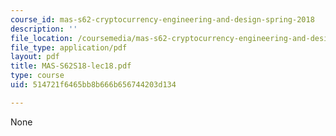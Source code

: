 ```yaml
---
course_id: mas-s62-cryptocurrency-engineering-and-design-spring-2018
description: ''
file_location: /coursemedia/mas-s62-cryptocurrency-engineering-and-design-spring-2018/514721f6465bb8b666b656744203d134_MAS-S62S18-lec18.pdf
file_type: application/pdf
layout: pdf
title: MAS-S62S18-lec18.pdf
type: course
uid: 514721f6465bb8b666b656744203d134

---
```

None